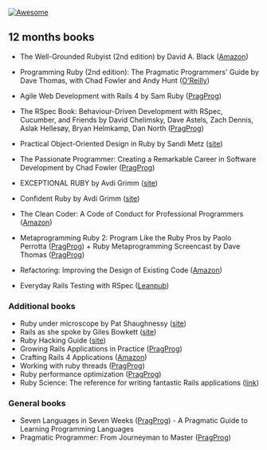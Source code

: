 [![Awesome](https://cdn.rawgit.com/sindresorhus/awesome/d7305f38d29fed78fa85652e3a63e154dd8e8829/media/badge.svg)](https://github.com/sindresorhus/awesome)

## 12 months books
- The Well-Grounded Rubyist (2nd edition) by David A. Black ([Amazon](http://www.amazon.com/The-Well-Grounded-Rubyist-David-Black/dp/1617291692/ref=pd_sim_14_4?ie=UTF8&dpID=51qtp4NzjRL&dpSrc=sims&preST=_AC_UL160_SR128%2C160_&refRID=10CWMCJ7D3146DQPQSC3))

- Programming Ruby (2nd edition): The Pragmatic Programmers' Guide by Dave Thomas, with Chad Fowler and Andy Hunt ([O'Reilly](http://shop.oreilly.com/product/9780974514055.do))

- Agile Web Development with Rails 4 by Sam Ruby ([PragProg](https://pragprog.com/book/rails4/agile-web-development-with-rails-4))

- The RSpec Book: Behaviour-Driven Development with RSpec, Cucumber, and Friends by David Chelimsky, Dave Astels, Zach Dennis, Aslak Hellesøy, Bryan Helmkamp, Dan North ([PragProg](https://pragprog.com/book/achbd/the-rspec-book))

- Practical Object-Oriented Design in Ruby by Sandi Metz ([site](http://www.poodr.com))

- The Passionate Programmer: Creating a Remarkable Career in Software Development by Chad Fowler ([PragProg](https://pragprog.com/titles/cfcar2/the-passionate-programmer))

- EXCEPTIONAL RUBY by Avdi Grimm ([site](http://exceptionalruby.com))

- Confident Ruby by Avdi Grimm ([site](http://www.confidentruby.com))

- The Clean Coder: A Code of Conduct for Professional Programmers ([Amazon](http://www.amazon.com/The-Clean-Coder-Professional-Programmers/dp/0137081073))

- Metaprogramming Ruby 2: Program Like the Ruby Pros by Paolo Perrotta ([PragProg](https://pragprog.com/book/ppmetr2/metaprogramming-ruby-2)) + Ruby Metaprogramming Screencast by Dave Thomas ([PragProg](https://pragprog.com/screencasts/v-dtrubyom/the-ruby-object-model-and-metaprogramming))

- Refactoring: Improving the Design of Existing Code ([Amazon](http://www.amazon.com/Refactoring-Improving-Design-Existing-Code/dp/0201485672))

- Everyday Rails Testing with RSpec ([Leanpub](https://leanpub.com/everydayrailsrspec))

### Additional books

- Ruby under microscope by Pat Shaughnessy ([site](http://patshaughnessy.net/ruby-under-a-microscope))
- Rails as she spoke by Giles Bowkett ([site](http://railsoopbook.com/))
- Ruby Hacking Guide ([site](https://ruby-hacking-guide.github.io/))
- Growing Rails Applications in Practice ([PragProg](https://pragprog.com/news/growing-rails-applications-in-practice))
- Crafting Rails 4 Applications ([Amazon](http://www.amazon.com/Crafting-Rails-Applications-Practices-Development/dp/1937785556))
- Working with ruby threads ([PragProg](https://pragprog.com/book/jsthreads/working-with-ruby-threads))
- Ruby performance optimization ([PragProg](https://pragprog.com/book/adrpo/ruby-performance-optimization))
- Ruby Science: The reference for writing fantastic Rails applications ([link](https://gumroad.com/l/ruby-science))

### General books
- Seven Languages in Seven Weeks ([PragProg](https://pragprog.com/book/btlang/seven-languages-in-seven-weeks)) - A Pragmatic Guide to Learning Programming Languages
- Pragmatic Programmer: From Journeyman to Master ([PragProg](https://pragprog.com/book/tpp/the-pragmatic-programmer))
